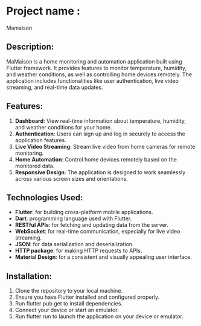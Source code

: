# Project name :
Mamaison
## Description:
MaMaison is a home monitoring and automation application built using Flutter framework. It provides features to monitor temperature, humidity, and weather conditions, as well as controlling home devices remotely. The application includes functionalities like user authentication, live video streaming, and real-time data updates.
## Features:
1. **Dashboard**: View real-time information about temperature, humidity, and weather conditions for your home.
2. **Authentication**: Users can sign up and log in securely to access the application features.
3. **Live Video Streaming**: Stream live video from home cameras for remote monitoring.
4. **Home Automation**: Control home devices remotely based on the monitored data.
5. **Responsive Design**: The application is designed to work seamlessly across various screen sizes and orientations.
## Technologies Used:
- **Flutter**: for building cross-platform mobile applications.
- **Dart**: programming language used with Flutter.
- **RESTful APIs**: for fetching and updating data from the server.
- **WebSocket**: for real-time communication, especially for live video streaming.
- **JSON**: for data serialization and deserialization.
- **HTTP package**: for making HTTP requests to APIs.
- **Material Design**: for a consistent and visually appealing user interface.
## Installation:
1. Clone the repository to your local machine.
2. Ensure you have Flutter installed and configured properly.
3. Run flutter pub get to install dependencies.
4. Connect your device or start an emulator.
5. Run flutter run to launch the application on your device or emulator.
